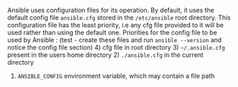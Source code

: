 Ansible uses configuration files for its operation.
By default, it uses the default config file  `ansible.cfg` stored in the `/etc/ansible` root directory. This configuration file has the least priority, i.e any cfg file provided to it will be used rather than using the default one. 
Priorities for the config file to be used by Ansible : (test - create these files and run `ansible --version` and notice the config file section)
4) cfg file in root directory
3) `~/.ansible.cfg` present in the users home directory
2) `./ansible.cfg` in the current directory
1) `ANSIBLE_CONFIG` environment variable, which may contain a file path